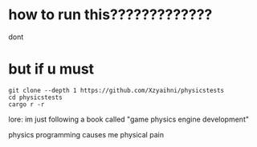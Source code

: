 # how to run this?????????????
dont


# but if u must
```
git clone --depth 1 https://github.com/Xzyaihni/physicstests
cd physicstests
cargo r -r
```

lore: im just following a book called "game physics engine development"

physics programming causes me physical pain
